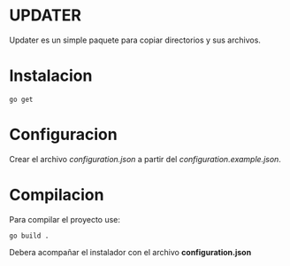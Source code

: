 # UPDATER

Updater es un simple paquete para copiar directorios y sus archivos.

# Instalacion

```
go get
```

# Configuracion

Crear el archivo *configuration.json* a partir del *configuration.example.json*.

# Compilacion

Para compilar el proyecto use:

```
go build .
```
Debera acompañar el instalador con el archivo **configuration.json**

